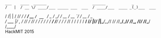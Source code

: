     ___    ____  ______                     ______            _          
    /   |  / __ \/ ____/___ _____ ___  ___  / ____/___  ____ _(_)___  ___ 
   / /| | / /_/ / / __/ __ `/ __ `__ \/ _ \/ __/ / __ \/ __ `/ / __ \/ _ \
  / ___ |/ _, _/ /_/ / /_/ / / / / / /  __/ /___/ / / / /_/ / / / / /  __/
 /_/  |_/_/ |_|\____/\__,_/_/ /_/ /_/\___/_____/_/ /_/\__, /_/_/ /_/\___/ 
/____/               
HackMIT 2015
